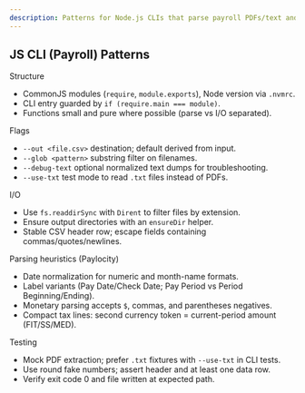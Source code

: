 ```yaml
---
description: Patterns for Node.js CLIs that parse payroll PDFs/text and emit CSV
---
```


## JS CLI (Payroll) Patterns

Structure
- CommonJS modules (`require`, `module.exports`), Node version via `.nvmrc`.
- CLI entry guarded by `if (require.main === module)`.
- Functions small and pure where possible (parse vs I/O separated).

Flags
- `--out <file.csv>` destination; default derived from input.
- `--glob <pattern>` substring filter on filenames.
- `--debug-text` optional normalized text dumps for troubleshooting.
- `--use-txt` test mode to read `.txt` files instead of PDFs.

I/O
- Use `fs.readdirSync` with `Dirent` to filter files by extension.
- Ensure output directories with an `ensureDir` helper.
- Stable CSV header row; escape fields containing commas/quotes/newlines.

Parsing heuristics (Paylocity)
- Date normalization for numeric and month-name formats.
- Label variants (Pay Date/Check Date; Pay Period vs Period Beginning/Ending).
- Monetary parsing accepts `$`, commas, and parentheses negatives.
- Compact tax lines: second currency token = current-period amount (FIT/SS/MED).

Testing
- Mock PDF extraction; prefer `.txt` fixtures with `--use-txt` in CLI tests.
- Use round fake numbers; assert header and at least one data row.
- Verify exit code 0 and file written at expected path.


